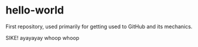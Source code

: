 # hello-world
First repository, used primarily for getting used to GitHub and its mechanics.

SIKE!
ayayayay
whoop whoop
